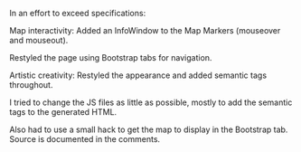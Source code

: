 In an effort to exceed specifications:

Map interactivity: Added an InfoWindow to the Map Markers (mouseover and mouseout).

Restyled the page using Bootstrap tabs for navigation.

Artistic creativity: Restyled the appearance and added semantic tags throughout.

I tried to change the JS files as little as possible, mostly to add the semantic tags to the generated HTML.

Also had to use a small hack to get the map to display in the Bootstrap tab. Source is documented in the comments.
